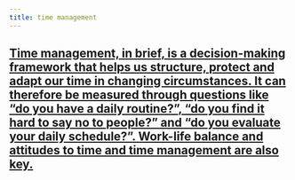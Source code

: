 ```yaml
---
title: time management
---
```


## [Time management, in brief, is a decision-making framework that helps us structure, protect and adapt our time in changing circumstances. It can therefore be measured through questions like “do you have a daily routine?”, “do you find it hard to say no to people?” and “do you evaluate your daily schedule?”. Work-life balance and attitudes to time and time management are also key.](https://digest.bps.org.uk/2021/04/15/good-time-management-seems-to-have-a-bigger-impact-on-wellbeing-than-work-performance/)
